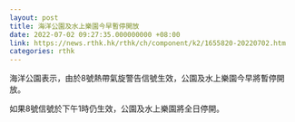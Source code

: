 ```yaml
---
layout: post
title: 海洋公園及水上樂園今早暫停開放
date: 2022-07-02 09:27:35.000000000 +08:00
link: https://news.rthk.hk/rthk/ch/component/k2/1655820-20220702.htm
categories: rthk
---
```


海洋公園表示，由於8號熱帶氣旋警告信號生效，公園及水上樂園今早將暫停開放。

如果8號信號於下午1時仍生效，公園及水上樂園將全日停開。
